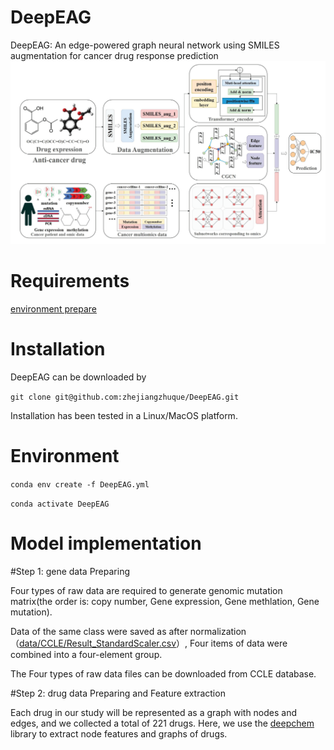 # DeepEAG
DeepEAG: An edge-powered graph neural network using SMILES augmentation for cancer drug response prediction
![image](https://github.com/zhejiangzhuque/DeepEAG/blob/main/model.jpg)
# Requirements
[environment prepare](http://www.cnblogs.com/sxdcgaq8080/p/7894828.html)
# Installation
DeepEAG can be downloaded by  

```git clone git@github.com:zhejiangzhuque/DeepEAG.git```  

Installation has been tested in a Linux/MacOS platform.
# Environment
```conda env create -f DeepEAG.yml```

```conda activate DeepEAG```
# Model implementation
#Step 1: gene data Preparing

Four types of raw data are required to generate genomic mutation matrix(the order is: copy number,  Gene expression, Gene methlation, Gene mutation).

Data of the same class were saved as after normalization（[data/CCLE/Result_StandardScaler.csv](https://github.com/zhejiangzhuque/DeepEAG/blob/main/data/CCLE/Result_StandardScaler.csv)）, Four items of data were combined into a four-element group.

The Four types of raw data files can be downloaded from CCLE database.

#Step 2: drug data Preparing and Feature extraction

Each drug in our study will be represented as a graph with nodes and edges, and we collected a total of 221 drugs. Here, we use the [deepchem](https://github.com/deepchem/deepchem) library to extract node features and graphs of drugs.

